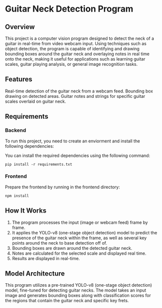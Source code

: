 # Guitar Neck Detection Program

## Overview
This project is a computer vision program designed to detect the neck of a guitar in real-time from video webcam input. Using techniques such as object detection, the program is capable of identifying and drawing bounding boxes around the guitar neck and overlaying notes in real time onto the neck, making it useful for applications such as learning guitar scales, guitar playing analysis, or general image recognition tasks.

##  Features
Real-time detection of the guitar neck from a webcam feed.
Bounding box drawing on detected areas.
Guitar notes and strings for specific guitar scales overlaid on guitar neck.

## Requirements
### Backend
To run this project, you need to create an enviorment and install the following dependencies:

You can install the required dependencies using the following command:

```
pip install -r requirements.txt
```
### Frontend

Prepare the frontend by running in the frontend directory:
```
npm install
```

## How It Works
1. The program processes the input (image or webcam feed) frame by frame.
2. It applies the YOLO-v8 (one-stage object detection) model to predict the presence of the guitar neck within the frame, as well as several key points around the neck to base detection off of.
3. Bounding boxes are drawn around the detected guitar neck.
4. Notes are calculated for the selected scale and displayed real time.
5. Results are displayed in real-time.

## Model Architecture
This program utilizes a pre-trained YOLO-v8 (one-stage object detection) model, fine-tuned for detecting guitar necks. The model takes an input image and generates bounding boxes along with classification scores for the regions that contain the guitar neck and specific key frets.



